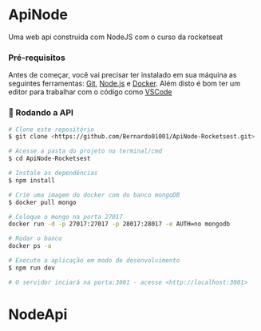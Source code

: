 # ApiNode
Uma web api construida com NodeJS com o curso da rocketseat

### Pré-requisitos

Antes de começar, você vai precisar ter instalado em sua máquina as seguintes ferramentas:
[Git](https://git-scm.com), [Node.js](https://nodejs.org/en/) e [Docker](https://www.docker.com/). 
Além disto é bom ter um editor para trabalhar com o código como [VSCode](https://code.visualstudio.com/)

### 🎲 Rodando a API

```bash
# Clone este repositório
$ git clone <https://github.com/Bernardo01001/ApiNode-Rocketsest.git>

# Acesse a pasta do projeto no terminal/cmd
$ cd ApiNode-Rocketsest

# Instale as dependências
$ npm install

# Crie uma imagem do docker com do banco mongoDB
$ docker pull mongo

# Coloque o mongo na porta 27017
docker run -d -p 27017:27017 -p 28017:28017 -e AUTH=no mongodb

# Rodar o banco
docker ps -a

# Execute a aplicação em modo de desenvolvimento
$ npm run dev

# O servidor inciará na porta:3001 - acesse <http://localhost:3001>
```
# NodeApi
